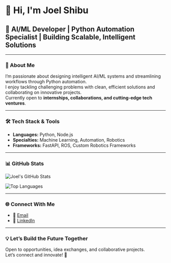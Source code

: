 # 👋 Hi, I'm Joel Shibu

## 🚀 AI/ML Developer | Python Automation Specialist | Building Scalable, Intelligent Solutions

---

### 🌟 About Me

I’m passionate about designing intelligent AI/ML systems and streamlining workflows through Python automation.  
I enjoy tackling challenging problems with clean, efficient solutions and collaborating on innovative projects.  
Currently open to **internships, collaborations, and cutting-edge tech ventures**.

---

### 🛠️ Tech Stack & Tools

- **Languages:** Python, Node.js  
- **Specialties:** Machine Learning, Automation, Robotics  
- **Frameworks:** FastAPI, ROS, Custom Robotics Frameworks  

---

### 📊 GitHub Stats

![Joel's GitHub Stats](https://github-readme-stats.vercel.app/api?username=Joel-Shibu&show_icons=true&theme=github_dark&hide_border=true&count_private=true)

![Top Languages](https://github-readme-stats.vercel.app/api/top-langs/?username=Joel-Shibu&layout=compact&theme=github_dark&hide_border=true)

---

### 🌐 Connect With Me

- 📧 [Email](mailto:joelshibuadoor@email.com)
- 🔗 [LinkedIn](https://www.linkedin.com/in/joel-shibu-b6bb54352)

---

### 💡 Let’s Build the Future Together

Open to opportunities, idea exchanges, and collaborative projects.  
Let’s connect and innovate! 🚀
